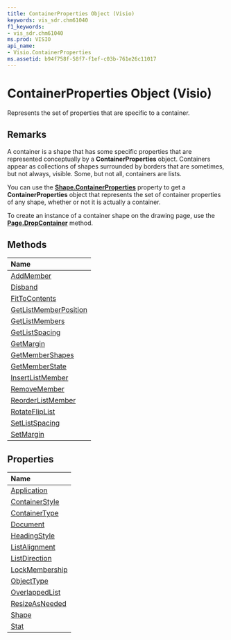 ```yaml
---
title: ContainerProperties Object (Visio)
keywords: vis_sdr.chm61040
f1_keywords:
- vis_sdr.chm61040
ms.prod: VISIO
api_name:
- Visio.ContainerProperties
ms.assetid: b94f758f-58f7-f1ef-c03b-761e26c11017
---
```



# ContainerProperties Object (Visio)

Represents the set of properties that are specific to a container.


## Remarks

A container is a shape that has some specific properties that are represented conceptually by a  **ContainerProperties** object. Containers appear as collections of shapes surrounded by borders that are sometimes, but not always, visible. Some, but not all, containers are lists.

You can use the  **[Shape.ContainerProperties](http://msdn.microsoft.com/library/bc375912-f624-dbdc-3b02-2edf3bf5d8a2%28Office.15%29.aspx)** property to get a **ContainerProperties** object that represents the set of container properties of any shape, whether or not it is actually a container.

To create an instance of a container shape on the drawing page, use the  **[Page.DropContainer](http://msdn.microsoft.com/library/14da134d-6a3f-25c3-37c4-eb8b51c213ab%28Office.15%29.aspx)** method.


## Methods



|**Name**|
|:-----|
|[AddMember](http://msdn.microsoft.com/library/fcb97d9f-756e-95fb-8dab-d4aac67862c0%28Office.15%29.aspx)|
|[Disband](http://msdn.microsoft.com/library/eefb5785-643b-44f0-e173-3e855b2a7c30%28Office.15%29.aspx)|
|[FitToContents](http://msdn.microsoft.com/library/09169624-f1fd-66a3-0be2-738d808d540a%28Office.15%29.aspx)|
|[GetListMemberPosition](http://msdn.microsoft.com/library/4fb6ab3b-b369-5e33-0b4f-50754d31f39d%28Office.15%29.aspx)|
|[GetListMembers](http://msdn.microsoft.com/library/9aa6047a-ae20-d05c-cb59-56594ed08b2f%28Office.15%29.aspx)|
|[GetListSpacing](http://msdn.microsoft.com/library/cc20b7dc-1498-998d-23fa-a69bbba35294%28Office.15%29.aspx)|
|[GetMargin](http://msdn.microsoft.com/library/c0e224a1-f7a6-e16c-a99c-766a5a4ac207%28Office.15%29.aspx)|
|[GetMemberShapes](http://msdn.microsoft.com/library/4fb246c7-b86d-4e90-ef91-9cac988dbbb8%28Office.15%29.aspx)|
|[GetMemberState](http://msdn.microsoft.com/library/04103f79-7f28-7584-3bab-0c1d140f6b52%28Office.15%29.aspx)|
|[InsertListMember](http://msdn.microsoft.com/library/be9c8bc6-7e2d-fb52-dd32-370a32d12744%28Office.15%29.aspx)|
|[RemoveMember](http://msdn.microsoft.com/library/953beb58-ea8a-7c1f-20c1-0fe4de23e831%28Office.15%29.aspx)|
|[ReorderListMember](http://msdn.microsoft.com/library/6bcb8928-750d-bea6-bee8-1a4f18cfd08e%28Office.15%29.aspx)|
|[RotateFlipList](http://msdn.microsoft.com/library/0402f4e3-e494-b915-e6c3-a09a7fc12845%28Office.15%29.aspx)|
|[SetListSpacing](http://msdn.microsoft.com/library/2aa7d9c3-5945-5b2c-ab0c-3663e6d49288%28Office.15%29.aspx)|
|[SetMargin](http://msdn.microsoft.com/library/008dbfe9-53d9-17a6-c441-b30d5a691716%28Office.15%29.aspx)|

## Properties



|**Name**|
|:-----|
|[Application](http://msdn.microsoft.com/library/144400fb-4a1a-8212-dfae-997076e5f41f%28Office.15%29.aspx)|
|[ContainerStyle](http://msdn.microsoft.com/library/cc7b6757-0287-e25a-9406-554aa70ef181%28Office.15%29.aspx)|
|[ContainerType](http://msdn.microsoft.com/library/ba3ead35-a6da-5978-e852-4362e5ca230e%28Office.15%29.aspx)|
|[Document](http://msdn.microsoft.com/library/c0f71c01-539a-8075-ac5b-f0ca2ba99a53%28Office.15%29.aspx)|
|[HeadingStyle](http://msdn.microsoft.com/library/aeb0a6c8-fa7d-fe16-a756-84d092d372c1%28Office.15%29.aspx)|
|[ListAlignment](http://msdn.microsoft.com/library/f8d62807-9663-b5ac-0154-d37fea1f9816%28Office.15%29.aspx)|
|[ListDirection](http://msdn.microsoft.com/library/0024e464-a865-dfd2-9936-569827e529c0%28Office.15%29.aspx)|
|[LockMembership](http://msdn.microsoft.com/library/b82455fc-f3cb-66de-c022-ac6f63f5b4b2%28Office.15%29.aspx)|
|[ObjectType](http://msdn.microsoft.com/library/92631374-f556-e09f-6048-3f21bd6a873b%28Office.15%29.aspx)|
|[OverlappedList](http://msdn.microsoft.com/library/e0fb8674-f17d-e48f-b7c4-db11d435dbf4%28Office.15%29.aspx)|
|[ResizeAsNeeded](http://msdn.microsoft.com/library/13bd0493-95fd-73bf-454c-a39c69589bcd%28Office.15%29.aspx)|
|[Shape](http://msdn.microsoft.com/library/8d31264d-3cdf-35fa-b033-17e669131c4b%28Office.15%29.aspx)|
|[Stat](http://msdn.microsoft.com/library/706df3c5-edf6-720c-e411-5445224d2e26%28Office.15%29.aspx)|

